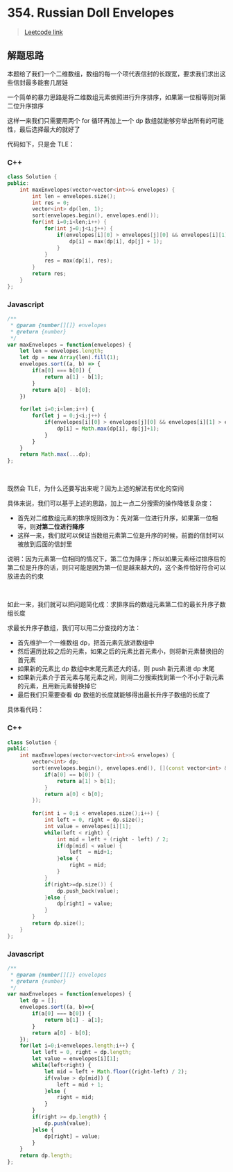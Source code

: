 # 354. Russian Doll Envelopes

> [Leetcode link](https://leetcode.com/problems/russian-doll-envelopes/)



## 解题思路

本题给了我们一个二维数组，数组的每一个项代表信封的长跟宽，要求我们求出这些信封最多能套几层娃

一个简单的暴力思路是将二维数组元素依照进行升序排序，如果第一位相等则对第二位升序排序

这样一来我们只需要用两个 for 循环再加上一个 dp 数组就能够穷举出所有的可能性，最后选择最大的就好了

代码如下，只是会 TLE：

### C++

```cpp
class Solution {
public:
    int maxEnvelopes(vector<vector<int>>& envelopes) {
        int len = envelopes.size();
        int res = 0;
        vector<int> dp(len, 1);
        sort(envelopes.begin(), envelopes.end());
        for(int i=0;i<len;i++) {
            for(int j=0;j<i;j++) {
                if(envelopes[i][0] > envelopes[j][0] && envelopes[i][1] > envelopes[j][1]) {
                    dp[i] = max(dp[i], dp[j] + 1);
                }
            }
            res = max(dp[i], res);
        }
        return res;
    }
};
```

### Javascript

```js
/**
 * @param {number[][]} envelopes
 * @return {number}
 */
var maxEnvelopes = function(envelopes) {
    let len = envelopes.length;
    let dp = new Array(len).fill(1);
    envelopes.sort((a, b) => {
        if(a[0] === b[0]) {
            return a[1] - b[1];
        }
        return a[0] - b[0];
    })
    
    for(let i=0;i<len;i++) {
        for(let j = 0;j<i;j++) {
            if(envelopes[i][0] > envelopes[j][0] && envelopes[i][1] > envelopes[j][1] ){
                dp[i] = Math.max(dp[i], dp[j]+1);
            }
        }
    }
    return Math.max(...dp);
};
```

<br />

既然会 TLE，为什么还要写出来呢？因为上述的解法有优化的空间

具体来说，我们可以基于上述的思路，加上一点二分搜索的操作降低复杂度：

- 首先对二维数组元素的排序规则改为：先对第一位进行升序，如果第一位相等，则**对第二位进行降序**
- 这样一来，我们就可以保证当数组元素第二位是升序的时候，前面的信封可以被放到后面的信封里

说明：因为元素第一位相同的情况下，第二位为降序；所以如果元素经过排序后的第二位是升序的话，则只可能是因为第一位是越来越大的，这个条件恰好符合可以放进去的约束

<br />

如此一来，我们就可以把问题简化成：求排序后的数组元素第二位的最长升序子数组长度

求最长升序子数组，我们可以用二分查找的方法：

- 首先维护一个一维数组 dp，把首元素先放进数组中
- 然后遍历比较之后的元素，如果之后的元素比首元素小，则将新元素替换旧的首元素
- 如果新的元素比 dp 数组中末尾元素还大的话，则 push 新元素进 dp 末尾
- 如果新元素介于首元素与尾元素之间，则用二分搜索找到第一个不小于新元素的元素，且用新元素替换掉它
- 最后我们只需要查看 dp 数组的长度就能够得出最长升序子数组的长度了

具体看代码：

### C++

```cpp
class Solution {
public:
    int maxEnvelopes(vector<vector<int>>& envelopes) {
        vector<int> dp;
        sort(envelopes.begin(), envelopes.end(), [](const vector<int> &a,const vector<int> &b) {
            if(a[0] == b[0]) {
                return a[1] > b[1];
            }
            return a[0] < b[0];
        });
        
        for(int i = 0;i < envelopes.size();i++) {
            int left = 0, right = dp.size();
            int value = envelopes[i][1];
            while(left < right) {
                int mid = left + (right - left) / 2;
                if(dp[mid] < value) {
                    left  = mid+1;
                }else {
                    right = mid;
                }
            }
            if(right>=dp.size()) {
                dp.push_back(value);
            }else {
                dp[right] = value;
            }
        }
        return dp.size();
    }
};
```



### Javascript

```js
/**
 * @param {number[][]} envelopes
 * @return {number}
 */
var maxEnvelopes = function(envelopes) {
    let dp = [];
    envelopes.sort((a, b)=>{
        if(a[0] === b[0]) {
            return b[1] - a[1];
        }
        return a[0] - b[0];
    });
    for(let i=0;i<envelopes.length;i++) {
        let left = 0, right = dp.length;
        let value = envelopes[i][1];
        while(left<right) {
            let mid = left + Math.floor((right-left) / 2);
            if(value > dp[mid]) {
                left = mid + 1;
            }else {
                right = mid;
            }
        }
        if(right >= dp.length) {
            dp.push(value);
        }else {
            dp[right] = value;
        }
    }
    return dp.length;
};
```

